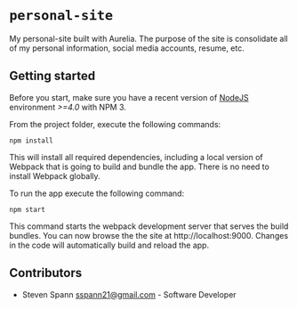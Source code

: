 # `personal-site`

My personal-site built with Aurelia. The purpose of the site is consolidate all of my personal information, social media accounts, resume, etc.

## Getting started

Before you start, make sure you have a recent version of [NodeJS](http://nodejs.org/) environment *>=4.0* with NPM 3.

From the project folder, execute the following commands:

```shell
npm install
```

This will install all required dependencies, including a local version of Webpack that is going to
build and bundle the app. There is no need to install Webpack globally. 

To run the app execute the following command:

```shell
npm start
```

This command starts the webpack development server that serves the build bundles.
You can now browse the the site at http://localhost:9000. Changes in the code
will automatically build and reload the app.

## Contributors

* Steven Spann <sspann21@gmail.com> - Software Developer